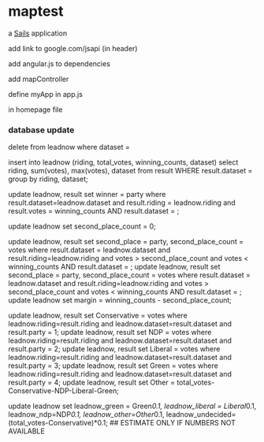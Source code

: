 # maptest

a [Sails](http://sailsjs.org) application

add link to google.com/jsapi (in header)

add angular.js to dependencies

add mapController

define myApp in app.js

<div ng-controller="MyCtrl1" id="chartdiv"></div> in homepage file


### database update

delete from leadnow where dataset = <DATASET>

 insert into leadnow (riding, total_votes, winning_counts, dataset) select riding, sum(votes), max(votes), dataset from result WHERE result.dataset = <DATASET> group by riding, dataset;

update leadnow, result set winner = party where result.dataset=leadnow.dataset and result.riding = leadnow.riding and result.votes = winning_counts AND result.dataset = <DATASET>;

update leadnow set second_place_count = 0;

update  leadnow, result set second_place = party, second_place_count = votes where result.dataset = leadnow.dataset and result.riding=leadnow.riding and votes > second_place_count and votes < winning_counts AND result.dataset = <DATASET>;
update  leadnow, result set second_place = party, second_place_count = votes where result.dataset = leadnow.dataset and result.riding=leadnow.riding and votes > second_place_count and votes < winning_counts AND result.dataset = <DATASET>;
update leadnow set margin = winning_counts - second_place_count;

update leadnow, result set Conservative = votes where leadnow.riding=result.riding and leadnow.dataset=result.dataset and result.party = 1;
update leadnow, result set NDP = votes where leadnow.riding=result.riding and leadnow.dataset=result.dataset and result.party = 2;
update leadnow, result set Liberal = votes where leadnow.riding=result.riding and leadnow.dataset=result.dataset and result.party = 3;
update leadnow, result set Green = votes where leadnow.riding=result.riding and leadnow.dataset=result.dataset and result.party = 4;
update leadnow, result set Other = total_votes-Conservative-NDP-Liberal-Green;

update leadnow set leadnow_green = Green*0.1, leadnow_liberal = Liberal*0.1, leadnow_ndp=NDP*0.1, leadnow_other=Other*0.1, leadnow_undecided=(total_votes-Conservative)*0.1;  ## ESTIMATE ONLY IF NUMBERS NOT AVAILABLE
  
